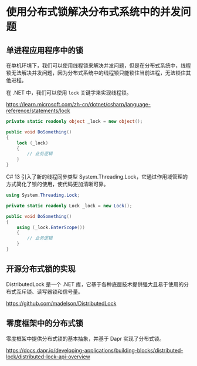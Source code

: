 # 使用分布式锁解决分布式系统中的并发问题

## 单进程应用程序中的锁

在单机环境下，我们可以使用线程锁来解决并发问题，但是在分布式系统中，线程锁无法解决并发问题，因为分布式系统中的线程锁只能锁住当前进程，无法锁住其他进程。

在 .NET 中，我们可以使用 `lock` 关键字来实现线程锁。

https://learn.microsoft.com/zh-cn/dotnet/csharp/language-reference/statements/lock

```csharp
private static readonly object _lock = new object();

public void DoSomething()
{
    lock (_lock)
    {
        // 业务逻辑
    }
}
```

C# 13 引入了新的线程同步类型 System.Threading.Lock，它通过作用域管理的方式简化了锁的使用，使代码更加清晰可靠。

```csharp
using System.Threading.Lock;

private static readonly Lock _lock = new Lock();

public void DoSomething()
{
    using (_lock.EnterScope())
    {
        // 业务逻辑
    }
}
```

## 开源分布式锁的实现

DistributedLock 是一个 .NET 库，它基于各种底层技术提供强大且易于使用的分布式互斥锁、读写器锁和信号量。

https://github.com/madelson/DistributedLock

## 零度框架中的分布式锁

零度框架中提供分布式锁的基本抽象，并基于 Dapr 实现了分布式锁。

https://docs.dapr.io/developing-applications/building-blocks/distributed-lock/distributed-lock-api-overview